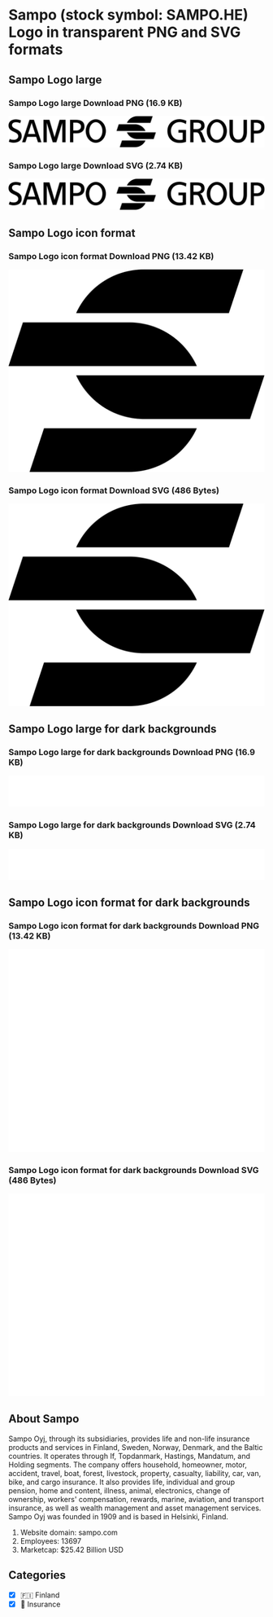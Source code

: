 # Sampo (stock symbol: SAMPO.HE) Logo in transparent PNG and SVG formats

## Sampo Logo large

### Sampo Logo large Download PNG (16.9 KB)

![Sampo Logo large Download PNG (16.9 KB)](/img/orig/SAMPO.HE_BIG-30a0e1e7.png)

### Sampo Logo large Download SVG (2.74 KB)

![Sampo Logo large Download SVG (2.74 KB)](/img/orig/SAMPO.HE_BIG-34a24c66.svg)

## Sampo Logo icon format

### Sampo Logo icon format Download PNG (13.42 KB)

![Sampo Logo icon format Download PNG (13.42 KB)](/img/orig/SAMPO.HE-72a6628b.png)

### Sampo Logo icon format Download SVG (486 Bytes)

![Sampo Logo icon format Download SVG (486 Bytes)](/img/orig/SAMPO.HE-bb616fcf.svg)

## Sampo Logo large for dark backgrounds

### Sampo Logo large for dark backgrounds Download PNG (16.9 KB)

![Sampo Logo large for dark backgrounds Download PNG (16.9 KB)](/img/orig/SAMPO.HE_BIG.D-ef4dd61e.png)

### Sampo Logo large for dark backgrounds Download SVG (2.74 KB)

![Sampo Logo large for dark backgrounds Download SVG (2.74 KB)](/img/orig/SAMPO.HE_BIG.D-9e7c25bc.svg)

## Sampo Logo icon format for dark backgrounds

### Sampo Logo icon format for dark backgrounds Download PNG (13.42 KB)

![Sampo Logo icon format for dark backgrounds Download PNG (13.42 KB)](/img/orig/SAMPO.HE.D-abb6566c.png)

### Sampo Logo icon format for dark backgrounds Download SVG (486 Bytes)

![Sampo Logo icon format for dark backgrounds Download SVG (486 Bytes)](/img/orig/SAMPO.HE.D-77c59408.svg)

## About Sampo

Sampo Oyj, through its subsidiaries, provides life and non-life insurance products and services in Finland, Sweden, Norway, Denmark, and the Baltic countries. It operates through If, Topdanmark, Hastings, Mandatum, and Holding segments. The company offers household, homeowner, motor, accident, travel, boat, forest, livestock, property, casualty, liability, car, van, bike, and cargo insurance. It also provides life, individual and group pension, home and content, illness, animal, electronics, change of ownership, workers' compensation, rewards, marine, aviation, and transport insurance, as well as wealth management and asset management services. Sampo Oyj was founded in 1909 and is based in Helsinki, Finland.

1. Website domain: sampo.com
2. Employees: 13697
3. Marketcap: $25.42 Billion USD


## Categories
- [x] 🇫🇮 Finland
- [x] 🏦 Insurance

